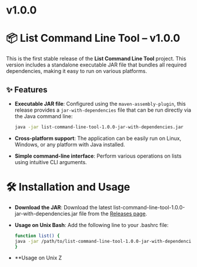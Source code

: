 # v1.0.0

# 📦 List Command Line Tool – v1.0.0

This is the first stable release of the **List Command Line Tool** project. This version includes a standalone executable JAR file that bundles all required dependencies, making it easy to run on various platforms.

## ✨ Features

- **Executable JAR file**: Configured using the `maven-assembly-plugin`, this release provides a `jar-with-dependencies` file that can be run directly via the Java command line:

  ```bash
  java -jar list-command-line-tool-1.0.0-jar-with-dependencies.jar
  ```

- **Cross-platform support**: The application can be easily run on Linux, Windows, or any platform with Java installed.

- **Simple command-line interface**: Perform various operations on lists using intuitive CLI arguments.


# 🛠 Installation and Usage
- **Download the JAR**: Download the latest list-command-line-tool-1.0.0-jar-with-dependencies.jar file from the [Releases page](https://github.com/Leveskockaaa/List-Command-Line-Tool/releases).

- **Usage on Unix Bash**: Add the following line to your .bashrc file:

  ```bash
  function list() {
  java -jar /path/to/list-command-line-tool-1.0.0-jar-with-dependencies.jar "$@"
  }
  ```

- **Usage on Unix Z